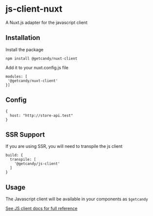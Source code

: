 # js-client-nuxt
A Nuxt.js adapter for the javascript client

## Installation

Install the package

```
npm install @getcandy/nuxt-client
```

Add it to your nuxt.config.js file

```
modules: [
 '@getcandy/nuxt-client'
}]
```

## Config

```
{
  host: "http://store-api.test"
}
```

## SSR Support

If you are using SSR, you will need to transpile the js client

```
build: {
  transpile: [
    '@getcandy/js-client'
  ]
}
```

## Usage
 
The Javascript client will be available in your components as `$getcandy`

[See JS client docs for full reference](https://github.com/getcandy/js-client)
